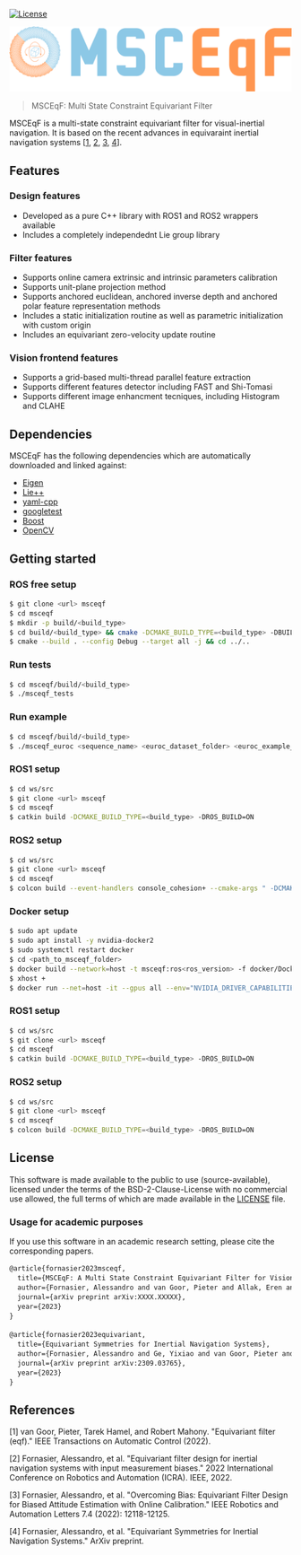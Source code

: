 [![License](https://img.shields.io/badge/License-AAUCNS-336B81.svg)](./LICENSE)

![MSCEqF logo](./resources/msceqf_logo.png)

> MSCEqF: Multi State Constraint Equivariant Filter

MSCEqF is a multi-state constraint equivariant filter for visual-inertial navigation. 
It is based on the recent advances in equivaraint inertial navigation systems [[1](#1), [2](#2), [3](#3), [4](#3)].

## Features
### Design features

- Developed as a pure C++ library with ROS1 and ROS2 wrappers available
- Includes a completely independednt Lie group library

### Filter features

- Supports online camera extrinsic and intrinsic parameters calibration
- Supports unit-plane projection method
- Supports anchored euclidean, anchored inverse depth and anchored polar feature representation methods
- Includes a static initialization routine as well as parametric initialization with custom origin
- Includes an equivariant zero-velocity update routine

### Vision frontend features

- Supports a grid-based multi-thread parallel feature extraction 
- Supports different features detector including FAST and Shi-Tomasi
- Supports different image enhancment tecniques, including Histogram and CLAHE

## Dependencies

MSCEqF has the following dependencies which are automatically downloaded and linked against:

- [Eigen](https://gitlab.com/libeigen/eigen.git)
- [Lie++](https://github.com/aau-cns/Lie-plusplus)
- [yaml-cpp](https://github.com/jbeder/yaml-cpp)
- [googletest](https://github.com/google/googletest.git)
- [Boost](https://github.com/boostorg/boost.git)
- [OpenCV](https://github.com/opencv/opencv.git)

## Getting started
### ROS free setup
```sh
$ git clone <url> msceqf
$ cd msceqf
$ mkdir -p build/<build_type>
$ cd build/<build_type> && cmake -DCMAKE_BUILD_TYPE=<build_type> -DBUILD_TESTS=ON ../..
$ cmake --build . --config Debug --target all -j && cd ../..
```

### Run tests
```sh
$ cd msceqf/build/<build_type>
$ ./msceqf_tests
```

### Run example
```sh
$ cd msceqf/build/<build_type>
$ ./msceqf_euroc <sequence_name> <euroc_dataset_folder> <euroc_example_folder>
```

### ROS1 setup
```sh
$ cd ws/src
$ git clone <url> msceqf
$ cd msceqf
$ catkin build -DCMAKE_BUILD_TYPE=<build_type> -DROS_BUILD=ON
```

### ROS2 setup
```sh
$ cd ws/src
$ git clone <url> msceqf
$ cd msceqf
$ colcon build --event-handlers console_cohesion+ --cmake-args " -DCMAKE_BUILD_TYPE=<build_type>" --cmake-args " -DROS_BUILD=ON"
```

### Docker setup
```sh
$ sudo apt update
$ sudo apt install -y nvidia-docker2
$ sudo systemctl restart docker
$ cd <path_to_msceqf_folder>
$ docker build --network=host -t msceqf:ros<ros_version> -f docker/Dockerfile_ros<ros_version>
$ xhost +
$ docker run --net=host -it --gpus all --env="NVIDIA_DRIVER_CAPABILITIES=all" --env="DISPLAY" --env="QT_X11_NO_MITSHM=1" --volume="/tmp/.X11-unix:/tmp/.X11-unix:rw" msceqf:ros<ros_version>
```

### ROS1 setup
```sh
$ cd ws/src                                                                             # Move into ROS workspace
$ git clone <url> msceqf                                                                # Get the code
$ cd msceqf                                                                             # Move into msceqf folder
$ catkin build -DCMAKE_BUILD_TYPE=<build_type> -DROS_BUILD=ON                           # ROS1 build
```

### ROS2 setup
```sh
$ cd ws/src                                                                             # Move into ROS workspace
$ git clone <url> msceqf                                                                # Get the code
$ cd msceqf                                                                             # Move into msceqf folder
$ colcon build -DCMAKE_BUILD_TYPE=<build_type> -DROS_BUILD=ON                           # ROS2 build
```

## License

This software is made available to the public to use (source-available), licensed under the terms of the BSD-2-Clause-License with no commercial use allowed, the full terms of which are made available in the [LICENSE](LICENSE) file. 

### Usage for academic purposes
If you use this software in an academic research setting, please cite the corresponding papers.

```latex
@article{fornasier2023msceqf,
  title={MSCEqF: A Multi State Constraint Equivariant Filter for Vision-aided Inertial Navigation},
  author={Fornasier, Alessandro and van Goor, Pieter and Allak, Eren and Mahony, Robert and Weiss, Stephan},
  journal={arXiv preprint arXiv:XXXX.XXXXX},
  year={2023}
}

@article{fornasier2023equivariant,
  title={Equivariant Symmetries for Inertial Navigation Systems},
  author={Fornasier, Alessandro and Ge, Yixiao and van Goor, Pieter and Mahony, Robert and Weiss, Stephan},
  journal={arXiv preprint arXiv:2309.03765},
  year={2023}
}
```

## References
<a id="1">[1]</a> van Goor, Pieter, Tarek Hamel, and Robert Mahony. "Equivariant filter (eqf)." IEEE Transactions on Automatic Control (2022).

<a id="2">[2]</a> Fornasier, Alessandro, et al. "Equivariant filter design for inertial navigation systems with input measurement biases." 2022 International Conference on Robotics and Automation (ICRA). IEEE, 2022.

<a id="3">[3]</a> Fornasier, Alessandro, et al. "Overcoming Bias: Equivariant Filter Design for Biased Attitude Estimation with Online Calibration." IEEE Robotics and Automation Letters 7.4 (2022): 12118-12125.

<a id="4">[4]</a> Fornasier, Alessandro, et al. "Equivariant Symmetries for Inertial Navigation Systems." ArXiv preprint.
